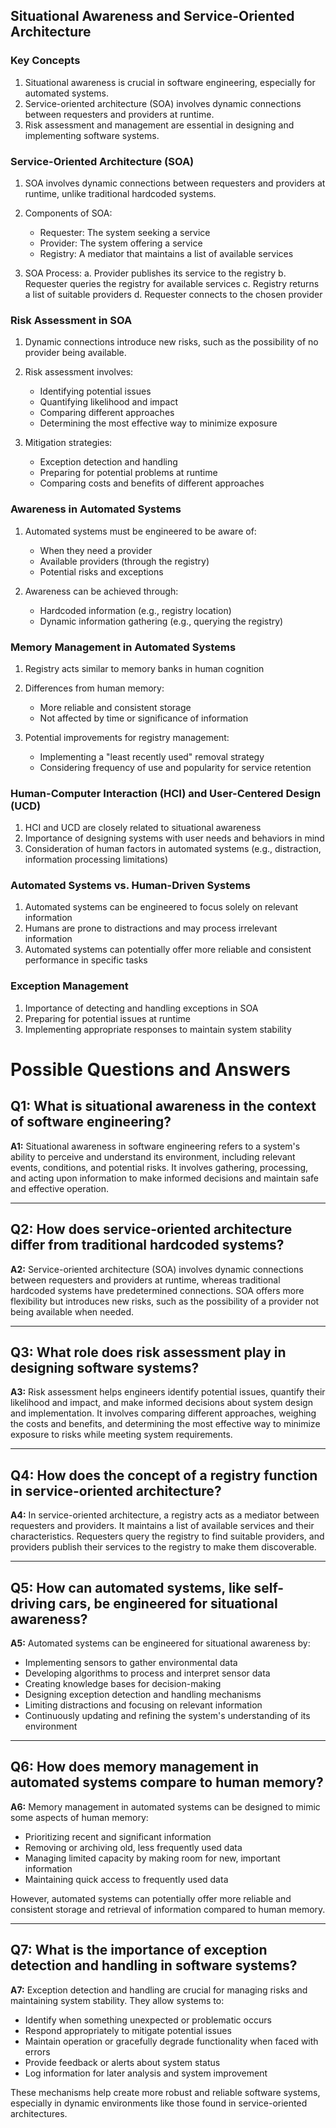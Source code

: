 ## Situational Awareness and Service-Oriented Architecture

### Key Concepts

1. Situational awareness is crucial in software engineering, especially for automated systems.
2. Service-oriented architecture (SOA) involves dynamic connections between requesters and providers at runtime.
3. Risk assessment and management are essential in designing and implementing software systems.

### Service-Oriented Architecture (SOA)

1. SOA involves dynamic connections between requesters and providers at runtime, unlike traditional hardcoded systems.
2. Components of SOA:
   - Requester: The system seeking a service
   - Provider: The system offering a service
   - Registry: A mediator that maintains a list of available services

3. SOA Process:
   a. Provider publishes its service to the registry
   b. Requester queries the registry for available services
   c. Registry returns a list of suitable providers
   d. Requester connects to the chosen provider

### Risk Assessment in SOA

1. Dynamic connections introduce new risks, such as the possibility of no provider being available.
2. Risk assessment involves:
   - Identifying potential issues
   - Quantifying likelihood and impact
   - Comparing different approaches
   - Determining the most effective way to minimize exposure

3. Mitigation strategies:
   - Exception detection and handling
   - Preparing for potential problems at runtime
   - Comparing costs and benefits of different approaches

### Awareness in Automated Systems

1. Automated systems must be engineered to be aware of:
   - When they need a provider
   - Available providers (through the registry)
   - Potential risks and exceptions

2. Awareness can be achieved through:
   - Hardcoded information (e.g., registry location)
   - Dynamic information gathering (e.g., querying the registry)

### Memory Management in Automated Systems

1. Registry acts similar to memory banks in human cognition
2. Differences from human memory:
   - More reliable and consistent storage
   - Not affected by time or significance of information

3. Potential improvements for registry management:
   - Implementing a "least recently used" removal strategy
   - Considering frequency of use and popularity for service retention

### Human-Computer Interaction (HCI) and User-Centered Design (UCD)

1. HCI and UCD are closely related to situational awareness
2. Importance of designing systems with user needs and behaviors in mind
3. Consideration of human factors in automated systems (e.g., distraction, information processing limitations)

### Automated Systems vs. Human-Driven Systems

1. Automated systems can be engineered to focus solely on relevant information
2. Humans are prone to distractions and may process irrelevant information
3. Automated systems can potentially offer more reliable and consistent performance in specific tasks

### Exception Management

1. Importance of detecting and handling exceptions in SOA
2. Preparing for potential issues at runtime
3. Implementing appropriate responses to maintain system stability

# Possible Questions and Answers

## Q1: What is situational awareness in the context of software engineering?

**A1:** Situational awareness in software engineering refers to a system's ability to perceive and understand its environment, including relevant events, conditions, and potential risks. It involves gathering, processing, and acting upon information to make informed decisions and maintain safe and effective operation.

---

## Q2: How does service-oriented architecture differ from traditional hardcoded systems?

**A2:** Service-oriented architecture (SOA) involves dynamic connections between requesters and providers at runtime, whereas traditional hardcoded systems have predetermined connections. SOA offers more flexibility but introduces new risks, such as the possibility of a provider not being available when needed.

---

## Q3: What role does risk assessment play in designing software systems?

**A3:** Risk assessment helps engineers identify potential issues, quantify their likelihood and impact, and make informed decisions about system design and implementation. It involves comparing different approaches, weighing the costs and benefits, and determining the most effective way to minimize exposure to risks while meeting system requirements.

---

## Q4: How does the concept of a registry function in service-oriented architecture?

**A4:** In service-oriented architecture, a registry acts as a mediator between requesters and providers. It maintains a list of available services and their characteristics. Requesters query the registry to find suitable providers, and providers publish their services to the registry to make them discoverable.

---

## Q5: How can automated systems, like self-driving cars, be engineered for situational awareness?

**A5:** Automated systems can be engineered for situational awareness by:
- Implementing sensors to gather environmental data
- Developing algorithms to process and interpret sensor data
- Creating knowledge bases for decision-making
- Designing exception detection and handling mechanisms
- Limiting distractions and focusing on relevant information
- Continuously updating and refining the system's understanding of its environment

---

## Q6: How does memory management in automated systems compare to human memory?

**A6:** Memory management in automated systems can be designed to mimic some aspects of human memory:
- Prioritizing recent and significant information
- Removing or archiving old, less frequently used data
- Managing limited capacity by making room for new, important information
- Maintaining quick access to frequently used data

However, automated systems can potentially offer more reliable and consistent storage and retrieval of information compared to human memory.

---

## Q7: What is the importance of exception detection and handling in software systems?

**A7:** Exception detection and handling are crucial for managing risks and maintaining system stability. They allow systems to:
- Identify when something unexpected or problematic occurs
- Respond appropriately to mitigate potential issues
- Maintain operation or gracefully degrade functionality when faced with errors
- Provide feedback or alerts about system status
- Log information for later analysis and system improvement

These mechanisms help create more robust and reliable software systems, especially in dynamic environments like those found in service-oriented architectures.

